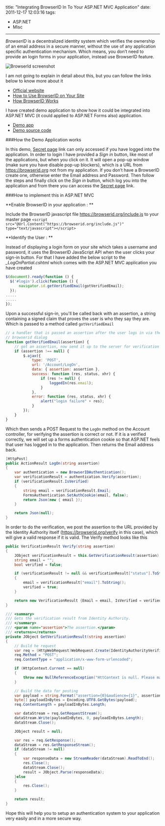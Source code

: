 title: "Integrating BrowserID In To Your ASP.NET MVC Application"
date: 2011-12-17 12:03:16
tags:
- ASP.NET
- Misc
---

*BrowserID* is a decentralized identity system which verifies the ownership of an email address in a secure manner, without the use of any application specific authentication mechanism. Which means, you don’t need to provide an login forms in your application, instead use BrowserID feature.

![BrowserId screenshot](/images/2011/12/20111217024113_BrowserID_4.png)

I am not going to explain in detail about this, but you can follow the links below to know more about it

* [Official website](https://browserid.org/)
* [How to Use BrowserID on Your Site](https://github.com/mozilla/browserid/wiki/How-to-Use-BrowserID-on-Your-Site)
* [How BrowserID Works](http://lloyd.io/how-browserid-works/)

I have created demo application to show how it could be integrated into ASP.NET MVC (it could applied to ASP.NET Forms also) application.

* [Demo app][demo]
* [Demo source code][code]


###How the Demo Application works

In this demo, [Secret page][1] link can only accessed if you have logged into the application. In order to login I have provided a *Sign in* button, like most of the applications, but when you click on it. It will open a pop-up window (make sure you have disable pop-up blockers), which is a URL from https://browserid.org not from my application. If you don’t have a BrowserID create one, otherwise enter the Email address and Password. Then follow the steps and finally click on the *Sign in* button, which log you into the application and from there you can access the [Secret page][1] link.

###How to implement this in ASP.NET MVC

**Enable BrowserID in your application : **

Include the BrowserID javascript file https://browserid.org/include.js to your master page
`<script src="@Url.Content("https://browserid.org/include.js")" type="text/javascript"></script>`


**Identify the User : **

Instead of displaying a login form on your site which takes a username and password, it uses the BrowserID JavaScript API when the user clicks your sign-in button. For that I have added the below script to the *_LogOnPartial.cshtml* which comes with the ASP.NET MVC application you have created

```js
$(document).ready(function () {
  $('#login').click(function () {
      navigator.id.getVerifiedEmail(gotVerifiedEmail);
  });
.....
.....
});
```

Upon a successful sign-in, you'll be called back with an assertion, a string containing a signed claim that proves the user is who they say they are. Which is passed to a method called `gotVerifiedEmail`

```js
// a handler that is passed an assertion after the user logs in via the
// browserid dialog
function gotVerifiedEmail(assertion) {
    // got an assertion, now send it up to the server for verification
    if (assertion !== null) {
        $.ajax({
            type: 'POST',
            url: '/Account/LogOn',
            data: { assertion: assertion },
            success: function (res, status, xhr) {
                if (res != null) {
                    loggedIn(res.email);
                }
            },
            error: function (res, status, xhr) {
                alert("login failure" + res);
            }
        });
    }
}
```

Which then sends a POST Request to the `LogOn` method on the Account controller, for verifying the assertion is correct or not. If it is a verified correctly, we will set up a forms authentication cookie so that ASP.NET feels that user has logged in to the application. Then returns the Email address back.

```cs
[HttpPost]
public ActionResult LogOn(string assertion)
{
    var authentication = new BrowserIDAuthentication();
    var verificationResult = authentication.Verify(assertion);
    if (verificationResult.IsVerified)
    {
        string email = verificationResult.Email;
        FormsAuthentication.SetAuthCookie(email, false);
        return Json(new { email });
    }

    return Json(null);
}
```

In order to do the verification, we post the assertion to the URL provided by the Identity Authority itself (https://browserid.org/verify in this case), which will give a valid response if it is valid. The Verify method looks like this

```cs
public VerificationResult Verify(string assertion)
{
    JObject verificationResult = this.GetVerificationResult(assertion);
    string email = "";
    bool verified = false;

    if (verificationResult != null && verificationResult["status"].ToString() == "okay")
    {
        email = verificationResult["email"].ToString();
        verified = true;
    }

    return new VerificationResult {Email = email, IsVerified = verified };
}

/// <summary>
/// Gets the verification result from Identity Authority.
/// </summary>
/// <param name="assertion">The assertion.</param>
/// <returns></returns>
private JObject GetVerificationResult(string assertion)
{
    // Build he request
    var req = (HttpWebRequest)WebRequest.Create(IdentityAuthorityVerificationUrl);
    req.Method = "POST";
    req.ContentType = "application/x-www-form-urlencoded";

    if (HttpContext.Current == null)
    {
        throw new NullReferenceException("HttContext is null. Please make sure that, your application is running in a web scenario");
    }

    // Build the data for posting
    var payload = string.Format("assertion={0}&audience={1}", assertion, HttpContext.Current.Request.Headers["Host"]);
    byte[] payloadInBytes = Encoding.UTF8.GetBytes(payload);
    req.ContentLength = payloadInBytes.Length;

    var dataStream = req.GetRequestStream();
    dataStream.Write(payloadInBytes, 0, payloadInBytes.Length);
    dataStream.Close();

    JObject result = null;

    var res = req.GetResponse();
    dataStream = res.GetResponseStream();
    if (dataStream != null)
    {
        var responseData = new StreamReader(dataStream).ReadToEnd();
        res.Close();
        dataStream.Close();
        result = JObject.Parse(responseData);
    }else
    {
        res.Close();
    }

    return result;
}
```

Hope this will help you to setup an authentication system to your application very easily and in a more secure way.

[Demo]: http://nbrowserid.apphb.com/
[Code]: https://github.com/cvrajeesh/NBrowserID
[1]: http://nbrowserid.apphb.com/Secret
